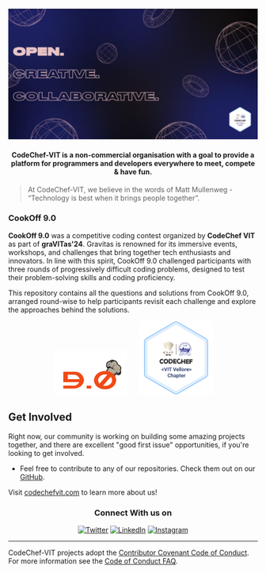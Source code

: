 <p align="center"><a href="https://www.codechefvit.com" target="_blank"><img src="https://raw.githubusercontent.com/CodeChefVIT/.github/master/profile/banner.gif" title="CodeChef-VIT" alt="Codechef-VIT"></a>
</p>

<h4 align="center">CodeChef-VIT is a non-commercial organisation with a goal to provide a platform for programmers and developers everywhere to meet, compete & have fun. </h4>

> At CodeChef-VIT, we believe in the words of Matt Mullenweg - “Technology is best when it brings people together”.

### **CookOff 9.0**

**CookOff 9.0** was a competitive coding contest organized by **CodeChef VIT** as part of **graVITas'24**. Gravitas is renowned for its immersive events, workshops, and challenges that bring together tech enthusiasts and innovators. In line with this spirit, CookOff 9.0 challenged participants with three rounds of progressively difficult coding problems, designed to test their problem-solving skills and coding proficiency.

This repository contains all the questions and solutions from CookOff 9.0, arranged round-wise to help participants revisit each challenge and explore the approaches behind the solutions. 

<div align="center">
    <img src="illustrations/Group 70.svg" alt="Group 70" style="display: inline-block; margin-right: 20px; width: 150px;">
    <img src="illustrations/CodeChef-VIT New Logo 3.svg" alt="CodeChef VIT Logo" style="display: inline-block; width: 150px;">
</div>

Get Involved
----
Right now, our community is working on building some amazing projects together, and there are excellent "good first issue" opportunities, if you're looking to get involved.

- Feel free to contribute to any of our repositories. Check them out on our [GitHub](https://github.com/orgs/CodeChefVIT/repositories).

Visit [codechefvit.com](https://codechefvit.com) to learn more about us!

<div align="center">
<h3> Connect With us on</h3>
<a href="https://twitter.com/codechefvit" target="_blank"><img alt="Twitter" src="https://img.shields.io/badge/twitter-%231DA1F2.svg?&style=for-the-badge&logo=twitter&logoColor=white" /></a> 
<a href="https://www.linkedin.com/company/codechef-vit-chapter" target="_blank"><img alt="LinkedIn" src="https://img.shields.io/badge/linkedin-%230077B5.svg?&style=for-the-badge&logo=linkedin&logoColor=white" /></a>
<a href="https://instagram.com/codechefvit" target="_blank"><img alt="Instagram" src="https://img.shields.io/badge/instagram-%FF69B4.svg?&style=for-the-badge&logo=instagram&logoColor=white&color=cd486b" /></a>
</div>

----

CodeChef-VIT projects adopt the [Contributor Covenant Code of Conduct](https://www.contributor-covenant.org/version/2/1/code_of_conduct.html). For more information see the [Code of Conduct FAQ](https://www.contributor-covenant.org/faq).



